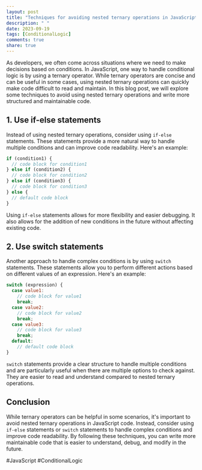 ```yaml
---
layout: post
title: "Techniques for avoiding nested ternary operations in JavaScript code"
description: " "
date: 2023-09-19
tags: [ConditionalLogic]
comments: true
share: true
---
```


As developers, we often come across situations where we need to make decisions based on conditions. In JavaScript, one way to handle conditional logic is by using a ternary operator. While ternary operators are concise and can be useful in some cases, using nested ternary operations can quickly make code difficult to read and maintain. In this blog post, we will explore some techniques to avoid using nested ternary operations and write more structured and maintainable code.

## 1. Use if-else statements

Instead of using nested ternary operations, consider using `if-else` statements. These statements provide a more natural way to handle multiple conditions and can improve code readability. Here's an example:

```javascript
if (condition1) {
  // code block for condition1
} else if (condition2) {
  // code block for condition2
} else if (condition3) {
  // code block for condition3
} else {
  // default code block
}
```

Using `if-else` statements allows for more flexibility and easier debugging. It also allows for the addition of new conditions in the future without affecting existing code.

## 2. Use switch statements

Another approach to handle complex conditions is by using `switch` statements. These statements allow you to perform different actions based on different values of an expression. Here's an example:

```javascript
switch (expression) {
  case value1:
    // code block for value1
    break;
  case value2:
    // code block for value2
    break;
  case value3:
    // code block for value3
    break;
  default:
    // default code block
}
```

`switch` statements provide a clear structure to handle multiple conditions and are particularly useful when there are multiple options to check against. They are easier to read and understand compared to nested ternary operations.

## Conclusion

While ternary operators can be helpful in some scenarios, it's important to avoid nested ternary operations in JavaScript code. Instead, consider using `if-else` statements or `switch` statements to handle complex conditions and improve code readability. By following these techniques, you can write more maintainable code that is easier to understand, debug, and modify in the future.

#JavaScript #ConditionalLogic